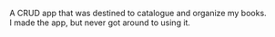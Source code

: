 A CRUD app that was destined to catalogue and organize my books.  
I made the app, but never got around to using it.  

